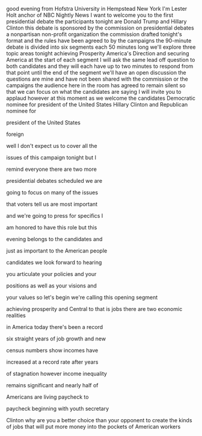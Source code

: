 good evening from Hofstra University in Hempstead New York I'm Lester Holt anchor of NBC Nightly News I want to welcome you to the first presidential debate the participants tonight are
Donald Trump and Hillary Clinton this debate is sponsored by the commission on presidential debates a nonpartisan non-profit organization the commission drafted tonight's format and
the rules have been agreed to by the campaigns the 90-minute debate is divided into six
segments each 50 minutes long we'll explore three topic areas tonight achieving Prosperity America's Direction and securing America at the start of each segment I will ask the same lead
off question to both candidates and they will each have up to two minutes to respond from that point until the end of the segment we'll have an open discussion the questions are mine and have not been shared with the commission or the campaigns the audience here in the room
has agreed to remain silent so that we can focus on what the candidates are saying I will invite you to applaud however at this moment as we welcome the candidates Democratic nominee for
president of the United States Hillary Clinton and Republican nominee for

president of the United States

foreign

well I don't expect us to cover all the

issues of this campaign tonight but I

remind everyone there are two more

presidential debates scheduled we are

going to focus on many of the issues

that voters tell us are most important

and we're going to press for specifics I

am honored to have this role but this

evening belongs to the candidates and

just as important to the American people

candidates we look forward to hearing

you articulate your policies and your

positions as well as your visions and

your values so let's begin we're calling this opening segment

achieving prosperity and Central to that is jobs there are two economic realities

in America today there's been a record

six straight years of job growth and new

census numbers show incomes have

increased at a record rate after years

of stagnation however income inequality

remains significant and nearly half of

Americans are living paycheck to

paycheck beginning with youth secretary

Clinton why are you a better choice than your opponent to create the kinds of jobs that will put more money into the pockets of American workers 